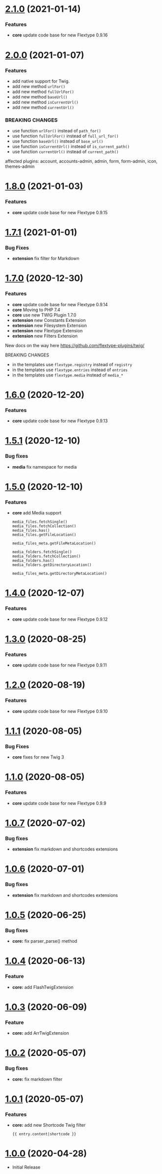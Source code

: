 <a name="2.1.0"></a>
# [2.1.0](https://github.com/flextype-plugins/twig/compare/v2.0.0...v2.1.0) (2021-01-14)

### Features

* **core** update code base for new Flextype 0.9.16

<a name="2.0.0"></a>
# [2.0.0](https://github.com/flextype-plugins/twig/compare/v1.7.0...v2.0.0) (2021-01-07)

### Features

* add native support for Twig.
* add new method `urlFor()`
* add new method `fullUrlFor()`
* add new method `baseUrl()`
* add new method `isCurrentUrl()`
* add new method `currentUrl()`

### BREAKING CHANGES

* use function `urlFor()` instead of `path_for()`
* use function `fullUrlFor()` instead of `full_url_for()`
* use function `baseUrl()` instead of `base_url()`
* use function `isCurrentUrl()` instead of `is_current_path()`
* use function `currentUrl()` instead of `current_path()`

affected plugins: account, accounts-admin, admin, form, form-admin, icon, themes-admin

<a name="1.8.0"></a>
# [1.8.0](https://github.com/flextype-plugins/twig/compare/v1.6.0...v1.7.0) (2021-01-03)

### Features

* **core** update code base for new Flextype 0.9.15

<a name="1.7.1"></a>
# [1.7.1](https://github.com/flextype-plugins/twig/compare/v1.7.0...v1.7.1) (2021-01-01)

### Bug Fixes

* **extension** fix filter for Markdown

<a name="1.7.0"></a>
# [1.7.0](https://github.com/flextype-plugins/twig/compare/v1.6.0...v1.7.0) (2020-12-30)

### Features

* **core** update code base for new Flextype 0.9.14
* **core** Moving to PHP 7.4
* **core** use new TWIG Plugin 1.7.0
* **extension** new Constants Extension
* **extension** new Filesystem Extension
* **extension** new Flextype Extension
* **extension** new Filters Extension

New docs on the way here https://github.com/flextype-plugins/twig/

BREAKING CHANGES

* in the templates use `flextype.registry` instead of `registry`
* in the templates use `flextype.entries` instead of `entries`
* in the templates use `flextype.media` instead of `media_*`

<a name="1.6.0"></a>
# [1.6.0](https://github.com/flextype-plugins/twig/compare/v1.5.1...v1.6.0) (2020-12-20)

### Features

* **core** update code base for new Flextype 0.9.13

<a name="1.5.1"></a>
# [1.5.1](https://github.com/flextype-plugins/twig/compare/v1.5.0...v1.5.1) (2020-12-10)

### Bug fixes

* **media** fix namespace for media

<a name="1.5.0"></a>
# [1.5.0](https://github.com/flextype-plugins/twig/compare/v1.4.0...v1.5.0) (2020-12-10)

### Features

* **core** add Media support

    ```
    media_files.fetchSingle()
    media_files.fetchCollection()
    media_files.has()
    media_files.getFileLocation()

    media_files_meta.getFileMetaLocation()

    media_folders.fetchSingle()
    media_folders.fetchCollection()
    media_folders.has()
    media_folders.getDirectoryLocation()

    media_files_meta.getDirectoryMetaLocation()
    ```

<a name="1.4.0"></a>
# [1.4.0](https://github.com/flextype-plugins/twig/compare/v1.3.0...v1.4.0) (2020-12-07)

### Features

* **core** update code base for new Flextype 0.9.12

<a name="1.3.0"></a>
# [1.3.0](https://github.com/flextype-plugins/twig/compare/v1.2.0...v1.3.0) (2020-08-25)

### Features

* **core** update code base for new Flextype 0.9.11

<a name="1.2.0"></a>
# [1.2.0](https://github.com/flextype-plugins/twig/compare/v1.1.1...v1.2.0) (2020-08-19)

### Features

* **core** update code base for new Flextype 0.9.10

<a name="1.1.1"></a>
# [1.1.1](https://github.com/flextype-plugins/twig/compare/v1.1.0...v1.1.1) (2020-08-05)

### Bug Fixes

* **core** fixes for new Twig 3

<a name="1.1.0"></a>
# [1.1.0](https://github.com/flextype-plugins/twig/compare/v1.0.7...v1.1.0) (2020-08-05)

### Features

* **core** update code base for new Flextype 0.9.9

<a name="1.0.7"></a>
# [1.0.7](https://github.com/flextype-plugins/twig/compare/v1.0.6...v1.0.7) (2020-07-02)

### Bug fixes
* **extension** fix markdown and shortcodes extensions

<a name="1.0.6"></a>
# [1.0.6](https://github.com/flextype-plugins/twig/compare/v1.0.5...v1.0.6) (2020-07-01)

### Bug fixes
* **extension** fix markdown and shortcodes extensions

<a name="1.0.5"></a>
# [1.0.5](https://github.com/flextype-plugins/twig/compare/v1.0.4...v1.0.5) (2020-06-25)

### Bug fixes

* **core:** fix parser_parse() method

<a name="1.0.4"></a>
# [1.0.4](https://github.com/flextype-plugins/twig/compare/v1.0.3...v1.0.4) (2020-06-13)

### Feature

* **core:** add FlashTwigExtension

<a name="1.0.3"></a>
# [1.0.3](https://github.com/flextype-plugins/twig/compare/v1.0.2...v1.0.3) (2020-06-09)

### Feature

* **core:** add ArrTwigExtension

<a name="1.0.2"></a>
# [1.0.2](https://github.com/flextype-plugins/twig/compare/v1.0.1...v1.0.2) (2020-05-07)

### Bug fixes

* **core:** fix markdown filter

<a name="1.0.1"></a>
# [1.0.1](https://github.com/flextype-plugins/twig/compare/v1.0.0...v1.0.1) (2020-05-07)

### Features

* **core:** add new Shortcode Twig filter

    ```
    {{ entry.content|shortcode }}
    ```

<a name="1.0.0"></a>
# [1.0.0](https://github.com/flextype-plugins/twig) (2020-04-28)
* Initial Release
